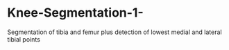 # Knee-Segmentation-1-
Segmentation of tibia and femur plus detection of lowest medial and lateral tibial points 
